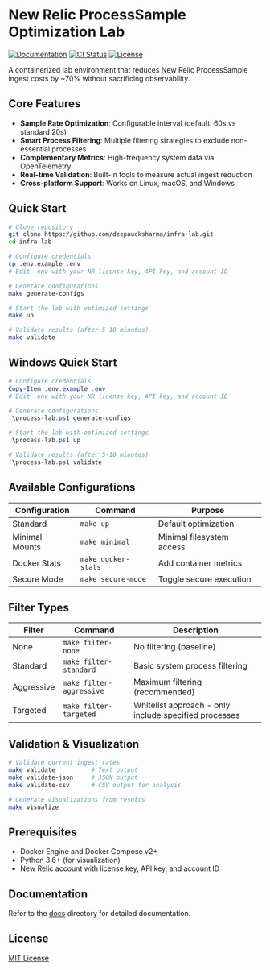 # New Relic ProcessSample Optimization Lab

[![Documentation](https://img.shields.io/badge/docs-online-brightgreen)](https://deepaucksharma.github.io/infra-lab/)
[![CI Status](https://img.shields.io/github/actions/workflow/status/deepaucksharma/infra-lab/ci.yml?branch=main&label=ci)](https://github.com/deepaucksharma/infra-lab/actions)
[![License](https://img.shields.io/badge/license-MIT-blue)](LICENSE)

A containerized lab environment that reduces New Relic ProcessSample ingest costs by ~70% without sacrificing observability.

## Core Features

- **Sample Rate Optimization**: Configurable interval (default: 60s vs standard 20s)
- **Smart Process Filtering**: Multiple filtering strategies to exclude non-essential processes
- **Complementary Metrics**: High-frequency system data via OpenTelemetry
- **Real-time Validation**: Built-in tools to measure actual ingest reduction
- **Cross-platform Support**: Works on Linux, macOS, and Windows

## Quick Start

```bash
# Clone repository
git clone https://github.com/deepaucksharma/infra-lab.git
cd infra-lab

# Configure credentials
cp .env.example .env
# Edit .env with your NR license key, API key, and account ID

# Generate configurations
make generate-configs

# Start the lab with optimized settings
make up

# Validate results (after 5-10 minutes)
make validate
```

## Windows Quick Start

```powershell
# Configure credentials 
Copy-Item .env.example .env
# Edit .env with your NR license key, API key, and account ID

# Generate configurations
.\process-lab.ps1 generate-configs

# Start the lab with optimized settings
.\process-lab.ps1 up

# Validate results (after 5-10 minutes)
.\process-lab.ps1 validate
```

## Available Configurations

| Configuration | Command | Purpose |
|---------------|---------|---------|
| Standard | `make up` | Default optimization |
| Minimal Mounts | `make minimal` | Minimal filesystem access |
| Docker Stats | `make docker-stats` | Add container metrics |
| Secure Mode | `make secure-mode` | Toggle secure execution |

## Filter Types

| Filter | Command | Description |
|--------|---------|-------------|
| None | `make filter-none` | No filtering (baseline) |
| Standard | `make filter-standard` | Basic system process filtering |
| Aggressive | `make filter-aggressive` | Maximum filtering (recommended) |
| Targeted | `make filter-targeted` | Whitelist approach - only include specified processes |

## Validation & Visualization

```bash
# Validate current ingest rates
make validate          # Text output
make validate-json     # JSON output
make validate-csv      # CSV output for analysis

# Generate visualizations from results
make visualize
```

## Prerequisites

- Docker Engine and Docker Compose v2+
- Python 3.6+ (for visualization)
- New Relic account with license key, API key, and account ID

## Documentation

Refer to the [docs](./docs) directory for detailed documentation.

## License

[MIT License](LICENSE)